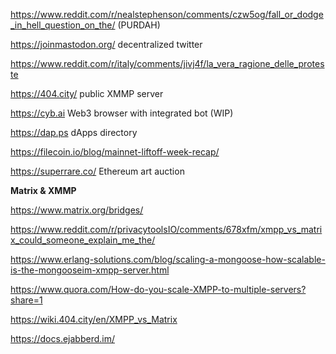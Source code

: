 https://www.reddit.com/r/nealstephenson/comments/czw5og/fall_or_dodge_in_hell_question_on_the/ (PURDAH)

https://joinmastodon.org/ decentralized twitter

https://www.reddit.com/r/italy/comments/jivj4f/la_vera_ragione_delle_proteste

https://404.city/ public XMMP server

https://cyb.ai Web3 browser with integrated bot (WIP)

https://dap.ps dApps directory

https://filecoin.io/blog/mainnet-liftoff-week-recap/

https://superrare.co/ Ethereum art auction

**Matrix & XMMP**

https://www.matrix.org/bridges/

https://www.reddit.com/r/privacytoolsIO/comments/678xfm/xmpp_vs_matrix_could_someone_explain_me_the/

https://www.erlang-solutions.com/blog/scaling-a-mongoose-how-scalable-is-the-mongooseim-xmpp-server.html

https://www.quora.com/How-do-you-scale-XMPP-to-multiple-servers?share=1

https://wiki.404.city/en/XMPP_vs_Matrix

https://docs.ejabberd.im/
